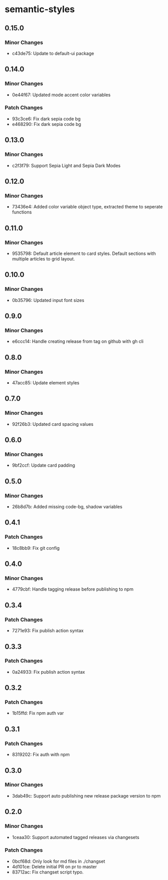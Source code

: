 # semantic-styles

## 0.15.0

### Minor Changes

- c43de75: Update to default-ui package

## 0.14.0

### Minor Changes

- 0e44f67: Updated mode accent color variables

### Patch Changes

- 93c3ce6: Fix dark sepia code bg
- e468290: Fix dark sepia code bg

## 0.13.0

### Minor Changes

- c2f3f79: Support Sepia Light and Sepia Dark Modes

## 0.12.0

### Minor Changes

- 73436e4: Added color variable object type, extracted theme to seperate functions

## 0.11.0

### Minor Changes

- 9535798: Default article element to card styles. Default sections with multiple articles to grid layout.

## 0.10.0

### Minor Changes

- 0b35796: Updated input font sizes

## 0.9.0

### Minor Changes

- e6ccc14: Handle creating release from tag on github with gh cli

## 0.8.0

### Minor Changes

- 47acc85: Update element styles

## 0.7.0

### Minor Changes

- 92f26b3: Updated card spacing values

## 0.6.0

### Minor Changes

- 9bf2ccf: Update card padding

## 0.5.0

### Minor Changes

- 26b8d7b: Added missing code-bg, shadow variables

## 0.4.1

### Patch Changes

- 18c8bb9: Fix git config

## 0.4.0

### Minor Changes

- 4779cbf: Handle tagging release before publishing to npm

## 0.3.4

### Patch Changes

- 7271e93: Fix publish action syntax

## 0.3.3

### Patch Changes

- 0a24933: Fix publish action syntax

## 0.3.2

### Patch Changes

- 1b15ffd: Fix npm auth var

## 0.3.1

### Patch Changes

- 8319202: Fix auth with npm

## 0.3.0

### Minor Changes

- 3dab49c: Support auto publishing new release package version to npm

## 0.2.0

### Minor Changes

- 1ceaa30: Support automated tagged releases via changesets

### Patch Changes

- 0bcf68d: Only look for md files in ./changset
- 4d101ce: Delete initial PR on pr to master
- 83712ac: Fix changset script typo.
